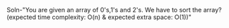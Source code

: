 Soln-"You are given an array of 0's,1's and 2's. We have to sort the array? (expected time complexity: O(n) & expected extra space: O(1))"
